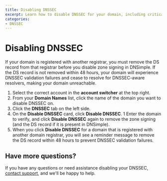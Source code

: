 ```yaml
---
title: Disabling DNSSEC
excerpt: Learn how to disable DNSSEC for your domain, including critical warnings about removing DS records to prevent DNSSEC validation failures.
categories:
- DNSSEC
---
```


# Disabling DNSSEC

<warning>
If your domain is registered with another registrar, you must remove the DS record from that registrar before you disable zone signing in DNSimple. If the DS record is not removed within 48 hours, your domain will experience DNSSEC validation failures and cease to resolve for DNSSEC-aware resolvers, making your domain unreachable.
</warning>


1.  Select the correct account in the **account switcher** at the top right.
1.  From your **Domain Names** list, click the name of the domain you want to disable DNSSEC on.
1.  Click the **DNSSEC** tab on the left side.
1.  On the **Disable DNSSEC** card, click **Disable DNSSEC**.
1   Enter the domain to verify, and click **Disable DNSSEC** again to remove the zone signing (and the DS record if it is present in DNSimple).
1.  When you click **Disable DNSSEC** for a domain that is registered with another domain registrar, you will see a reminder message to remove the DS record within 48 hours to prevent DNSSEC validation failures.

## Have more questions?
If you have any questions or need assistance disabling your DNSSEC, [contact support](https://dnsimple.com/contact), and we'll be happy to help.
